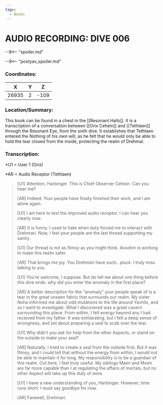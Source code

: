 ```yaml
---
tags:
  - Books
---
```

# AUDIO RECORDING: DIVE 006

--8<-- "spoiler.md"

--8<-- "postyav_spoiler.md"

### Coordinates:
| **X** | **Y**| **Z** |
|:-----:|:----:|:-----:|
|26935  |2   |-109  |

### Location/Summary:
This book can be found in a chest in the [[Resonant Halls]]. It is a transcription of a conversation between [[Orix Cehein]] and [[Tethlaen]] through the Resonant Eye, from the sixth dive. It establishes that Tethlaen entered the Nothing of his own will, as he felt that he would only be able to hold the tear closed from the inside, protecting the realm of Drehmal.

### Transcription:
\*U1 = User 1 (Orix)

\*AR = Audio Receptor (Tethlaen)
> [U1] Attention, Harbinger. This is Chief Observer Cehein. Can you hear me?
> 
> [AR] Indeed. Your people have finally finished their work, and I am alone again.
>
> [U1] I am here to test the improved audio receptor. I can hear you clearly now.
>
> [AR] It is funny. I used to hate when duty forced me to interact with Drehmari. Now, I feel your people are the last thread supporting my sanity.
>
> [U1] Our thread is not as flimsy as you might think. Avsohm is working to make this realm safer.
>
> [AR] That brings me joy. You Drehmari have such.. pluck. I truly miss talking to you.
>
> [U1] You’re welcome, I suppose. But do tell me about one thing before this dive ends: why did you enter the anomaly in the first place?
>
> [AR] A better description for the “anomaly” your people speak of is a tear in the great unseen fabric that surrounds our realm. My sister Noha informed me about odd mutations to the life around Yavhlix, and so I went to investigate. What I discovered was a great cavern surrounding this place. From within, I felt energy beyond any I had received from my father. It was exhilarating, but I felt a deep sense of wrongness, and set about preparing a seal to scab over the tear.
>
> [U1] Why didn’t you ask for help from the other Aspects, or stand on the outside to make your seal?
>
> [AR] Naturally, I tried to create a seal from the outside first. But it was flimsy, and I could tell that without the energy from within, I would not be able to maintain it for long. My responsibility is to be a guardian of this realm. Out here, I feel truly useful. My siblings Maen and Moen are far more capable than I at regulating the affairs of mortals, but no other Aspect will take up this duty of mine.
>
> [U1] I have a new understanding of you, Harbinger. However, time runs short. I must say goodbye for now.
>
> [AR] Farewell, Drehmari. 
